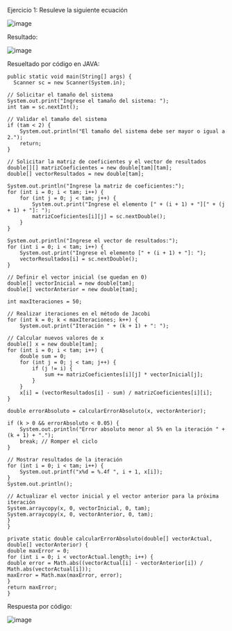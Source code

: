 Ejercicio 1: Resuleve la siguiente ecuación

![image](https://github.com/Jorge11Romero/M-todos-Num-ricos/assets/147437900/27724aa6-4494-4d1e-a855-9096c08524a5)


Resultado:

![image](https://github.com/Jorge11Romero/M-todos-Num-ricos/assets/147437900/b3fe9e48-d266-4b57-b04a-c2286ede1225)


Resueltado por código en JAVA:

    public static void main(String[] args) {
      Scanner sc = new Scanner(System.in);
    
    // Solicitar el tamaño del sistema
    System.out.print("Ingrese el tamaño del sistema: ");
    int tam = sc.nextInt();
    
    // Validar el tamaño del sistema
    if (tam < 2) {
        System.out.println("El tamaño del sistema debe ser mayor o igual a 2.");
        return;
    }
    
    // Solicitar la matriz de coeficientes y el vector de resultados
    double[][] matrizCoeficientes = new double[tam][tam];
    double[] vectorResultados = new double[tam];
    
    System.out.println("Ingrese la matriz de coeficientes:");
    for (int i = 0; i < tam; i++) {
        for (int j = 0; j < tam; j++) {
            System.out.print("Ingrese el elemento [" + (i + 1) + "][" + (j + 1) + "]: ");
            matrizCoeficientes[i][j] = sc.nextDouble();
        }
    }
    
    System.out.println("Ingrese el vector de resultados:");
    for (int i = 0; i < tam; i++) {
        System.out.print("Ingrese el elemento [" + (i + 1) + "]: ");
        vectorResultados[i] = sc.nextDouble();
    }
    
    // Definir el vector inicial (se quedan en 0)
    double[] vectorInicial = new double[tam];
    double[] vectorAnterior = new double[tam];
    
    int maxIteraciones = 50;
    
    // Realizar iteraciones en el método de Jacobi
    for (int k = 0; k < maxIteraciones; k++) {
        System.out.print("Iteración " + (k + 1) + ": ");

    // Calcular nuevos valores de x
    double[] x = new double[tam];
    for (int i = 0; i < tam; i++) {
        double sum = 0;
        for (int j = 0; j < tam; j++) {
            if (j != i) {
                sum += matrizCoeficientes[i][j] * vectorInicial[j];
            }
        }
        x[i] = (vectorResultados[i] - sum) / matrizCoeficientes[i][i];
    }

    double errorAbsoluto = calcularErrorAbsoluto(x, vectorAnterior);

    if (k > 0 && errorAbsoluto < 0.05) {
        System.out.println("Error absoluto menor al 5% en la iteración " + (k + 1) + ".");
        break; // Romper el ciclo
    }

    // Mostrar resultados de la iteración
    for (int i = 0; i < tam; i++) {
        System.out.printf("x%d = %.4f ", i + 1, x[i]);
    }
    System.out.println();

    // Actualizar el vector inicial y el vector anterior para la próxima iteración
    System.arraycopy(x, 0, vectorInicial, 0, tam);
    System.arraycopy(x, 0, vectorAnterior, 0, tam);
    }
    }

    private static double calcularErrorAbsoluto(double[] vectorActual, double[] vectorAnterior) {
    double maxError = 0;
    for (int i = 0; i < vectorActual.length; i++) {
    double error = Math.abs((vectorActual[i] - vectorAnterior[i]) / Math.abs(vectorActual[i]));
    maxError = Math.max(maxError, error);
    }
    return maxError;
    }

Respuesta por código:

![image](https://github.com/Jorge11Romero/M-todos-Num-ricos/assets/147437900/6603b8ea-9b88-4a32-80b8-bcef4b0e456d)

